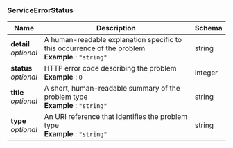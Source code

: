 
<a name="serviceerrorstatus"></a>
### ServiceErrorStatus

|Name|Description|Schema|
|---|---|---|
|**detail**  <br>*optional*|A human-readable explanation specific to this occurrence of the problem  <br>**Example** : `"string"`|string|
|**status**  <br>*optional*|HTTP error code describing the problem  <br>**Example** : `0`|integer|
|**title**  <br>*optional*|A short, human-readable summary of the problem type  <br>**Example** : `"string"`|string|
|**type**  <br>*optional*|An URI reference that identifies the problem type  <br>**Example** : `"string"`|string|



